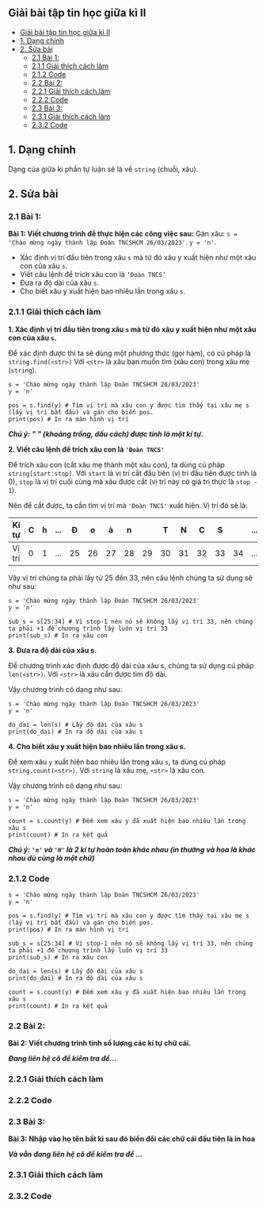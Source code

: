 ## Giải bài tập tin học giữa kì II



- [Giải bài tập tin học giữa kì II](#giải-bài-tập-tin-học-giữa-kì-ii)
- [1. Dạng chính](#1-dạng-chính)
- [2. Sửa bài](#2-sửa-bài)
  - [2.1 Bài 1:](#21-bài-1)
  - [2.1.1 Giải thích cách làm](#211-giải-thích-cách-làm)
  - [2.1.2 Code](#212-code)
  - [2.2 Bài 2:](#22-bài-2)
  - [2.2.1 Giải thích cách làm](#221-giải-thích-cách-làm)
  - [2.2.2 Code](#222-code)
  - [2.3 Bài 3:](#23-bài-3)
  - [2.3.1 Giải thích cách làm](#231-giải-thích-cách-làm)
  - [2.3.2 Code](#232-code)




## 1. Dạng chính

Dạng của giữa kì phần tự luận sẽ là về `string` (chuỗi, xâu).

## 2. Sửa bài

### 2.1 Bài 1: 

**Bài 1: Viết chương trình để thực hiện các công việc sau:** 
Gán xâu: 
 `s = 'Chào mừng ngày thành lập Đoàn TNCSHCM 26/03/2023'`. 
`y = 'n'`. 

- Xác định vị trí đầu tiên trong xâu `s` mà từ đó xâu y xuất hiện như một xâu con của xâu `s`.
- Viết câu lệnh để trích xâu con là `‘Đoàn TNCS’`
- Đưa ra độ dài của xâu `s`. 
- Cho biết xâu y xuất hiện bao nhiêu lần trong xâu `s`.

### 2.1.1 Giải thích cách làm

**1. Xác định vị trí đầu tiên trong xâu `s` mà từ đó xâu y xuất hiện như một xâu con của xâu `s`.** 

Để xác định được thì ta sẽ dùng một phương thức (gọi hàm), có cú pháp là `string.find(<str>)` 
Với `<str>` là xâu bạn muốn tìm (xâu con) trong xâu mẹ (`string`).

```
s = 'Chào mừng ngày thành lập Đoàn TNCSHCM 26/03/2023'
y = 'n'

pos = s.find(y) # Tìm vị trí mà xâu con y được tìm thấy tại xâu mẹ s (lấy vị trí bắt đầu) và gán cho biến pos.
print(pos) # In ra màn hình vị trí
```
***Chú ý: " " (khoảng trống, dấu cách) được tính là một kí tự.***

**2. Viết câu lệnh để trích xâu con là `'Đoàn TNCS'`** 

Để trích xâu con (cắt xâu mẹ thành một xâu con), ta dùng cú pháp `string[start:stop]`. 
Với `start` là vị trí cắt đầu tiên (vị trí đầu tiên được tính là 0), `stop` là vị trí cuối cùng mà xâu được cắt (vị trí này có giá trị thực là `stop - 1`). 

Nên để cắt được, ta cần tìm vị trí mà `'Đoàn TNCS'` xuất hiện. Vị trí đó sẽ là: 

| Kí tự  | C | h | ... | Đ  | o  | à  | n  |    | T  | N  | C  | S  |    | ... |
|--------|---|---|-----|----|----|----|----|----|----|----|----|----|----|-----|
| Vị trí | 0 | 1 | ... | 25 | 26 | 27 | 28 | 29 | 30 | 31 | 32 | 33 | 34 | ... |

Vậy vị trí chúng ta phải lấy từ $25$ đến $33$, nên câu lệnh chúng ta sử dụng sẽ như sau: 

```
s = 'Chào mừng ngày thành lập Đoàn TNCSHCM 26/03/2023'
y = 'n'

sub_s = s[25:34] # Vì stop-1 nên nó sẽ không lấy vị trí 33, nên chúng ta phải +1 để chương trình lấy luôn vị trí 33
print(sub_s) # In ra xâu con
```

**3. Đưa ra độ dài của xâu s.**

Để chương trình xác định được độ dài của xâu s, chúng ta sử dụng cú pháp `len(<str>)`. 
Với `<str>` là xâu cần được tìm độ dài. 

Vậy chương trình có dạng như sau: 

```
s = 'Chào mừng ngày thành lập Đoàn TNCSHCM 26/03/2023'
y = 'n'

do_dai = len(s) # Lấy độ dài của xâu s
print(do_dai) # In ra độ dài của xâu s
```

**4. Cho biết xâu y xuất hiện bao nhiêu lần trong xâu s.**

Để xem xâu `y` xuất hiện bao nhiêu lần trong xâu `s`, ta dùng cú pháp `string.count(<str>)`. 
Với `string` là xâu mẹ, `<str>` là xâu con. 

Vậy chương trình có dạng như sau: 
```
s = 'Chào mừng ngày thành lập Đoàn TNCSHCM 26/03/2023'
y = 'n'

count = s.count(y) # Đếm xem xâu y đã xuất hiện bao nhiêu lần trong xâu s
print(count) # In ra kết quả

```

***Chú ý: `'n'` và `'N'` là 2 kí tự hoàn toàn khác nhau (in thường và hoa là khác nhau dù cùng là một chữ)***

### 2.1.2 Code 

```
s = 'Chào mừng ngày thành lập Đoàn TNCSHCM 26/03/2023'
y = 'n'

pos = s.find(y) # Tìm vị trí mà xâu con y được tìm thấy tại xâu mẹ s (lấy vị trí bắt đầu) và gán cho biến pos.
print(pos) # In ra màn hình vị trí

sub_s = s[25:34] # Vì stop-1 nên nó sẽ không lấy vị trí 33, nên chúng ta phải +1 để chương trình lấy luôn vị trí 33
print(sub_s) # In ra xâu con

do_dai = len(s) # Lấy độ dài của xâu s
print(do_dai) # In ra độ dài của xâu s

count = s.count(y) # Đếm xem xâu y đã xuất hiện bao nhiêu lần trong xâu s
print(count) # In ra kết quả
```

### 2.2 Bài 2: 

**Bài 2: Viết chương trình tính số lượng các kí tự chữ cái.**

***Đang liên hệ cô để kiểm tra đề...***


### 2.2.1 Giải thích cách làm

### 2.2.2 Code

### 2.3 Bài 3: 

**Bài 3: Nhập vào họ tên bất kì sau đó biến đổi các chữ cái đầu tiên là in hoa**

***Và vẫn đang liên hệ cô để kiểm tra đề ...***

### 2.3.1 Giải thích cách làm

### 2.3.2 Code

